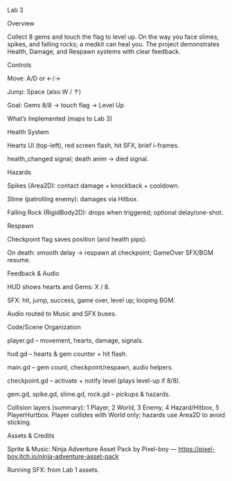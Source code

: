  Lab 3
 

Overview

Collect 8 gems and touch the flag to level up. On the way you face slimes, spikes, and falling rocks; a medkit can heal you. The project demonstrates Health, Damage, and Respawn systems with clear feedback.


Controls

Move: A/D or ←/→

Jump: Space (also W / ↑)

Goal: Gems 8/8 → touch flag → Level Up


What’s Implemented (maps to Lab 3)


Health System

Hearts UI (top-left), red screen flash, hit SFX, brief i-frames.

health_changed signal; death anim → died signal.


Hazards

Spikes (Area2D): contact damage + knockback + cooldown.

Slime (patrolling enemy): damages via Hitbox.

Falling Rock (RigidBody2D): drops when triggered; optional delay/one-shot.


Respawn

Checkpoint flag saves position (and health pips).

On death: smooth delay → respawn at checkpoint; GameOver SFX/BGM resume.


Feedback & Audio

HUD shows hearts and Gems: X / 8.

SFX: hit, jump, success, game over, level up; looping BGM.

Audio routed to Music and SFX buses.


Code/Scene Organization

player.gd – movement, hearts, damage, signals.

hud.gd – hearts & gem counter + hit flash.

main.gd – gem count, checkpoint/respawn, audio helpers.

checkpoint.gd – activate + notify level (plays level-up if 8/8).

gem.gd, spike.gd, slime.gd, rock.gd – pickups & hazards.


Collision layers (summary):
1 Player, 2 World, 3 Enemy, 4 Hazard/Hitbox, 5 PlayerHurtbox.
Player collides with World only; hazards use Area2D to avoid sticking.


Assets & Credits

Sprite & Music: Ninja Adventure Asset Pack by Pixel-boy — https://pixel-boy.itch.io/ninja-adventure-asset-pack

Running SFX: from Lab 1 assets.


